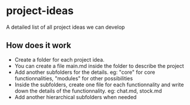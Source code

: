 # project-ideas

A detailed list of all project ideas we can develop

## How does it work

- Create a folder for each project idea.
- You can create a file main.md inside the folder to describe the project
- Add another subfolders for the details. eg: "core" for core functionnalities, "modules" for other possibilities
- Inside the subfolders, create one file for each functionnality and write down the details of the functionnality. eg: chat.md, stock.md
- Add another hierarchical subfolders when needed
